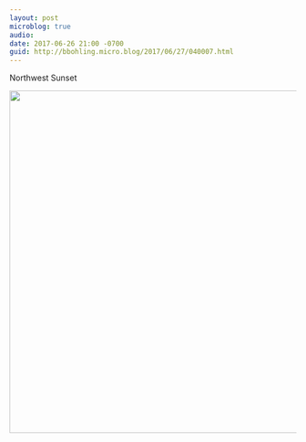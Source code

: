 ```yaml
---
layout: post
microblog: true
audio: 
date: 2017-06-26 21:00 -0700
guid: http://bbohling.micro.blog/2017/06/27/040007.html
---
```

Northwest Sunset

<img src="http://bbohling.micro.blog/uploads/2017/a36ae60d05.jpg" width="600" height="600" style="height: auto" />
